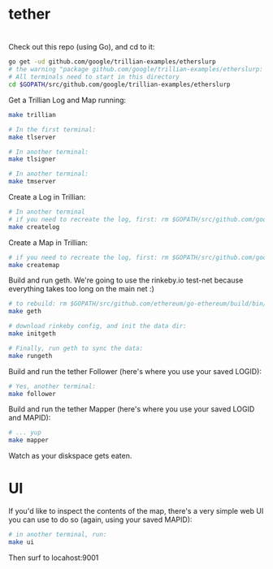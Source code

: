 # tether

#

Check out this repo (using Go), and cd to it:

```bash
go get -ud github.com/google/trillian-examples/etherslurp
# the warning "package github.com/google/trillian-examples/etherslurp: no Go files in .../src/github.com/google/trillian-examples/etherslurp" is expected
# All terminals need to start in this directory
cd $GOPATH/src/github.com/google/trillian-examples/etherslurp
```

Get a Trillian Log and Map running:

```bash
make trillian

# In the first terminal:
make tlserver

# In another terminal:
make tlsigner

# In another terminal:
make tmserver
```

Create a Log in Trillian:
```bash
# In another terminal
# if you need to recreate the log, first: rm $GOPATH/src/github.com/google/trillian-examples/etherslurp/logid
make createlog
```

Create a Map in Trillian:
```bash
# if you need to recreate the log, first: rm $GOPATH/src/github.com/google/trillian-examples/etherslurp/mapid
make createmap
```

Build and run geth.
We're going to use the rinkeby.io test-net because everything takes too long on
the main net :)

```bash
# to rebuild: rm $GOPATH/src/github.com/ethereum/go-ethereum/build/bin/geth
make geth

# download rinkeby config, and init the data dir:
make initgeth

# Finally, run geth to sync the data:
make rungeth

```

Build and run the tether Follower (here's where you use your saved LOGID):

```bash
# Yes, another terminal:
make follower
```

Build and run the tether Mapper (here's where you use your saved LOGID and MAPID):

```bash
# ... yup
make mapper
```

Watch as your diskspace gets eaten.

# UI
If you'd like to inspect the contents of the map, there's a very simple web UI you can use to do so (again, using your saved MAPID):

```bash
# in another terminal, run:
make ui
```

Then surf to locahost:9001
